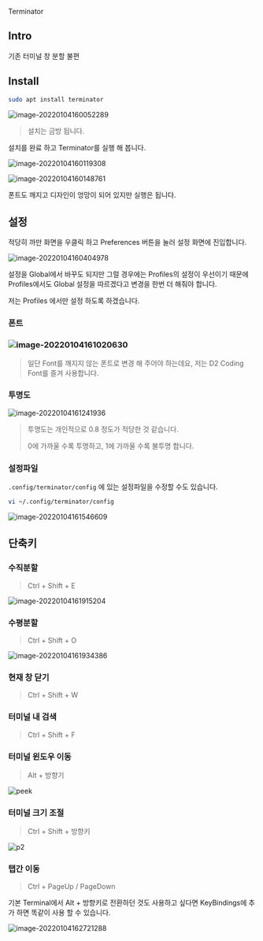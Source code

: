 Terminator

## Intro

기존 터미널 창 분할 불편

## Install

```zsh
sudo apt install terminator
```

![image-20220104160052289](/home/shane/Documents/git/markdownBlog/OS/linux/terminator.assets/image-20220104160052289.png)

> 설치는 금방 됩니다.

설치를 완료 하고 Terminator를 실행 해 봅니다.

![image-20220104160119308](/home/shane/Documents/git/markdownBlog/OS/linux/terminator.assets/image-20220104160119308.png)

![image-20220104160148761](/home/shane/Documents/git/markdownBlog/OS/linux/terminator.assets/image-20220104160148761.png)

폰트도 깨지고 디자인이 엉망이 되어 있지만 실행은 됩니다.

## 설정

적당히 까만 화면을 우클릭 하고 Preferences 버튼을 눌러 설정 화면에 진입합니다.

![image-20220104160404978](/home/shane/Documents/git/markdownBlog/OS/linux/terminator.assets/image-20220104160404978.png)

설정을 Global에서 바꾸도 되지만 그럴 경우에는 Profiles의 설정이 우선이기 때문에 Profiles에서도 Global 설정을 따르겠다고 변경을 한번 더 해줘야 합니다.

저는 Profiles 에서만 설정 하도록 하겠습니다.

### 폰트

### ![image-20220104161020630](/home/shane/Documents/git/markdownBlog/OS/linux/terminator.assets/image-20220104161020630.png)

> 일단 Font를 깨지지 않는 폰트로 변경 해 주어야 하는데요, 저는 D2 Coding Font를 즐겨 사용합니다.

### 투명도

![image-20220104161241936](/home/shane/Documents/git/markdownBlog/OS/linux/terminator.assets/image-20220104161241936.png)

> 투명도는 개인적으로 0.8 정도가 적당한 것 같습니다.
>
> 0에 가까울 수록 투명하고, 1에 가까울 수록 불투명 합니다.

### 설정파일

`.config/terminator/config` 에 있는 설정파일을 수정할 수도 있습니다.

```zsh
vi ~/.config/terminator/config
```

![image-20220104161546609](/home/shane/Documents/git/markdownBlog/OS/linux/terminator.assets/image-20220104161546609.png)

## 단축키

### 수직분할

> Ctrl + Shift + E

![image-20220104161915204](/home/shane/Documents/git/markdownBlog/OS/linux/terminator.assets/image-20220104161915204.png)

### 수평분할

> Ctrl + Shift + O

![image-20220104161934386](/home/shane/Documents/git/markdownBlog/OS/linux/terminator.assets/image-20220104161934386.png)

### 현재 창 닫기

> Ctrl + Shift + W

### 터미널 내 검색

> Ctrl + Shift + F

### 터미널 윈도우 이동

> Alt + 방향기

![peek](/home/shane/Documents/git/markdownBlog/OS/linux/terminator.assets/peek.gif)

### 터미널 크기 조절

> Ctrl + Shift + 방향키



![p2](/home/shane/Documents/git/markdownBlog/OS/linux/terminator.assets/p2.gif)

### 탭간 이동

> Ctrl + PageUp / PageDown

기본 Terminal에서 Alt + 방향키로 전환하던 것도 사용하고 싶다면 KeyBindings에 추가 하면 똑같이 사용 할 수 있습니다.

![image-20220104162721288](/home/shane/Documents/git/markdownBlog/OS/linux/terminator.assets/image-20220104162721288.png)
